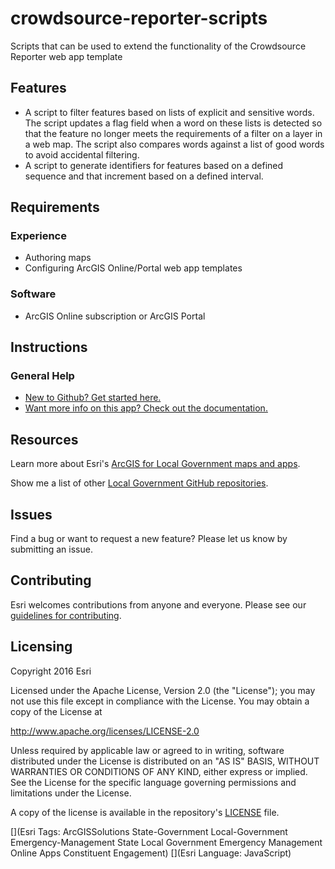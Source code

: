 # crowdsource-reporter-scripts
Scripts that can be used to extend the functionality of the Crowdsource Reporter web app template

[New to Github? Get started here.]: http://htmlpreview.github.com/?https://github.com/Esri/esri.github.com/blob/master/help/esri-getting-to-know-github.html
[Want more info on this app? Check out the documentation.]: http://solutions.arcgis.com/local-government/help/crowdsource-reporter/
[ArcGISDesktop]: http://www.esri.com/software/arcgis/arcgis-for-desktop
[ArcGISServer]: http://www.esri.com/software/arcgis/arcgisserver
[ArcGIS for Local Government maps and apps]: http://solutions.arcgis.com/local-government
[Local Government GitHub repositories]: http://esri.github.io/#Local-Government
[guidelines for contributing]: https://github.com/esri/contributing
[LICENSE]: https://github.com/ArcGIS/crowdsource-reporter-scripts/blob/master/LICENSE.txt

## Features

* A script to filter features based on lists of explicit and sensitive words. The script updates a flag field when a word on these lists is detected so that the feature no longer meets the requirements of a filter on a layer in a web map. The script also compares words against a list of good words to avoid accidental filtering.
* A script to generate identifiers for features based on a defined sequence and that increment based on a defined interval.

## Requirements

### Experience

* Authoring maps
* Configuring ArcGIS Online/Portal web app templates

### Software
* ArcGIS Online subscription or ArcGIS Portal


## Instructions

### General Help
* [New to Github? Get started here.][]
* [Want more info on this app? Check out the documentation.][]

## Resources

Learn more about Esri's [ArcGIS for Local Government maps and apps][].

Show me a list of other [Local Government GitHub repositories][].

## Issues

Find a bug or want to request a new feature?  Please let us know by submitting an issue.

## Contributing

Esri welcomes contributions from anyone and everyone. Please see our [guidelines for contributing][].

## Licensing

Copyright 2016 Esri

Licensed under the Apache License, Version 2.0 (the "License"); you may not use this file except in compliance with the License. You may obtain a copy of the License at

   http://www.apache.org/licenses/LICENSE-2.0

Unless required by applicable law or agreed to in writing, software distributed under the License is distributed on an "AS IS" BASIS, WITHOUT WARRANTIES OR CONDITIONS OF ANY KIND, either express or implied. See the License for the specific language governing permissions and limitations under the License.

A copy of the license is available in the repository's [LICENSE][] file.

[](Esri Tags: ArcGISSolutions State-Government Local-Government Emergency-Management State Local Government Emergency Management Online Apps Constituent Engagement)
[](Esri Language: JavaScript)
